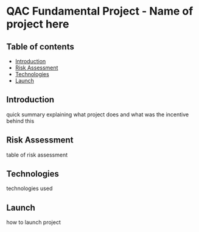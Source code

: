 # QAC Fundamental Project - Name of project here

## Table of contents
* [Introduction](#introduction)
* [Risk Assessment](#risk-assessment)
* [Technologies](#technologies)
* [Launch](#launch)

## Introduction

quick summary explaining what project does and what was the incentive behind this

## Risk Assessment

table of risk assessment

## Technologies

technologies used

## Launch

how to launch project




